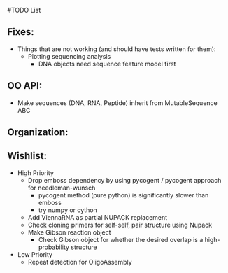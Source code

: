 #TODO List

## Fixes:
* Things that are not working (and should have tests written for them):
    * Plotting sequencing analysis
        * DNA objects need sequence feature model first

## OO API:
* Make sequences (DNA, RNA, Peptide) inherit from MutableSequence ABC

## Organization:

## Wishlist:
* High Priority
    * Drop emboss dependency by using pycogent / pycogent approach for needleman-wunsch
        * pycogent method (pure python) is significantly slower than emboss
        * try numpy or cython
    * Add ViennaRNA as partial NUPACK replacement
    * Check cloning primers for self-self, pair structure using Nupack
    * Make Gibson reaction object
        * Check Gibson object for whether the desired overlap is a high-probability structure
* Low Priority
    * Repeat detection for OligoAssembly
